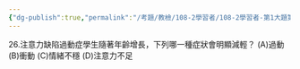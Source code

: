 ```yaml
---
{"dg-publish":true,"permalink":"/考題/教檢/108-2學習者/108-2學習者-第1大題第26題/","tags":["考題","題目","未完"]}
---
```


26.注意力缺陷過動症學生隨著年齡增長，下列哪一種症狀會明顯減輕？ 
(A)過動 
(B)衝動 
(C)情緒不穩 
(D)注意力不足 
